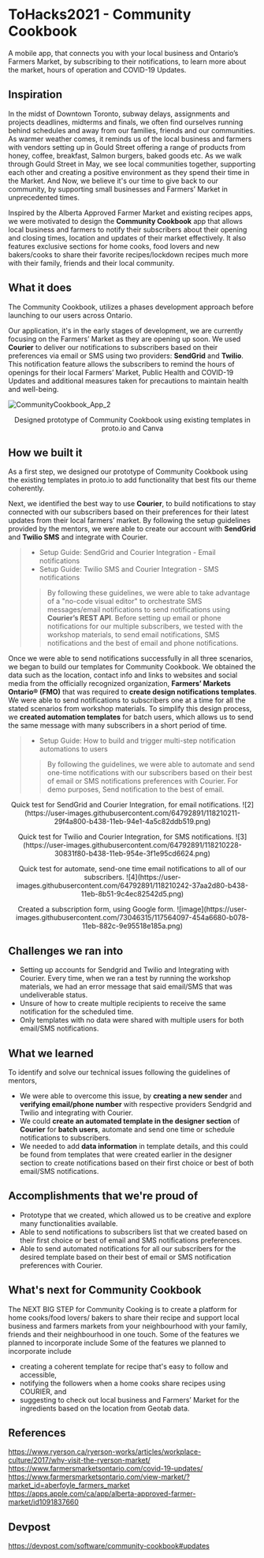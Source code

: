 # ToHacks2021 - Community Cookbook
A mobile app, that connects you with your local business and Ontario’s Farmers Market, by subscribing to their notifications, to learn more about the market, hours of operation and COVID-19 Updates.

## Inspiration
In the midst of Downtown Toronto, subway delays, assignments and projects deadlines, midterms and finals, we often find ourselves running behind schedules and away from our families, friends and our communities. As warmer weather comes, it reminds us of the local business and farmers with vendors setting up in  Gould Street offering a range of products from honey, coffee, breakfast, Salmon burgers, baked goods etc. As we walk through Gould Street in May, we see local communities together, supporting each other and creating a positive environment as they spend their time in the Market. And Now, we believe it's our time to give back to our community, by supporting small businesses and Farmers’ Market in unprecedented times. 

Inspired by the Alberta Approved Farmer Market and existing recipes apps, we were motivated to design the **Community Cookbook** app that allows local business and farmers to notify their subscribers about their opening and closing times, location and updates of their market effectively. It also features exclusive sections for home cooks, food lovers and new bakers/cooks to share their favorite recipes/lockdown recipes much more with their family, friends and their local community. 

## What it does
The Community Cookbook, utilizes a phases development approach before launching to our users across Ontario. 

Our application, it's in the early stages of development, we are currently focusing on the Farmers’ Market as they are opening up soon. We used **Courier** to deliver our notifications to subscribers based on their preferences via email or SMS using two providers: **SendGrid** and **Twilio**. This notification feature allows the subscribers to remind the hours of openings for their local Farmers’ Market, Public Health and COVID-19 Updates and additional measures taken for precautions to maintain health and well-being. 

![CommunityCookbook_App_2](https://user-images.githubusercontent.com/64792891/118210163-10536080-b438-11eb-8ffb-b011f94be755.png)
<p align="center">
  Designed prototype of Community Cookbook using existing templates in proto.io and Canva
</p>
 
## How we built it
As a first step, we designed our prototype of Community Cookbook using the existing templates in proto.io to add functionality that best fits our theme coherently. 

Next, we identified the best way to use  **Courier**, to build notifications to stay connected with our subscribers based on their preferences for their latest updates from their local farmers’ market. By following the setup guidelines provided by the mentors, we were able to create our account with  **SendGrid** and  **Twilio SMS** and integrate with Courier. 

> * Setup Guide: SendGrid and Courier Integration - Email notifications
> * Setup Guide: Twilio SMS and Courier Integration - SMS notifications
>> By following these guidelines, we were able to take advantage of a "no-code visual editor" to orchestrate SMS messages/email notifications to send notifications using **Courier’s REST API**. Before setting up email or phone notifications for our multiple subscribers, we tested with the workshop materials, to send email notifications, SMS notifications and the best of email and phone notifications.

Once we were able to send notifications successfully in all three scenarios, we began to build our templates for Community Cookbook. We obtained the data such as the location, contact info and links to websites and social media from the officially recognized organization, **Farmers’ Markets Ontario® (FMO)** that was required to **create design notifications templates**. We were able to send notifications to subscribers one at a time for all the stated scenarios from workshop materials. To simplify this design process, we **created automation templates** for batch users, which allows us to send the same message with many subscribers in a short period of time. 
> *  Setup Guide: How to build and trigger multi-step notification automations to users
>> By following the guidelines, we were able to automate and send one-time notifications with our subscribers based on their best of email or SMS notifications preferences with Courier. For demo purposes, Send notification to the best of email. 
<p align="center">
  Quick test for SendGrid and Courier Integration, for email notifications.  
  ![2](https://user-images.githubusercontent.com/64792891/118210211-29f4a800-b438-11eb-94e1-4a5c82ddb519.png)
  </p>
 <p align="center">
 Quick test for Twilio and Courier Integration, for SMS notifications.    
  ![3](https://user-images.githubusercontent.com/64792891/118210228-30831f80-b438-11eb-954e-3f1e95cd6624.png)
  </p>
<p align="center">
 Quick test for automate, send-one time email notifications to all of our subscribers.
  ![4](https://user-images.githubusercontent.com/64792891/118210242-37aa2d80-b438-11eb-8b51-9c4ec82542d5.png)
  </p>
 <p align="center">
  Created a subscription form, using Google form. 
  ![image](https://user-images.githubusercontent.com/73046315/117564097-454a6680-b078-11eb-882c-9e95518e185a.png)
  </p>

## Challenges we ran into
* Setting up accounts for Sendgrid and Twilio and Integrating with Courier. Every time, when we ran a test by running the workshop materials, we had an error message that said email/SMS that was undeliverable status.
* Unsure of how to create multiple recipients to receive the same notification for the scheduled time.
* Only templates with no data were shared with multiple users for both email/SMS notifications.

## What we learned
To identify and solve our technical issues following the guidelines of mentors,
* We were able to overcome this issue, by **creating a new sender** and **verifying email/phone number** with respective providers Sendgrid and Twilio and integrating with Courier. 
* We could **create an automated template in the designer section** of  **Courier** for **batch users**, automate and send one time or schedule notifications to subscribers.
* We needed to add **data information** in template details, and this could be found from templates that were created earlier in the designer section to create notifications based on their first choice or best of both email/SMS notifications. 

## Accomplishments that we're proud of
* Prototype that we created, which allowed us to be creative and explore many functionalities available.
* Able to send notifications to subscribers list that we created based on their first choice or best of email and SMS notifications preferences.
* Able to send automated notifications for all our subscribers for the desired template based on their best of email or SMS notification preferences with Courier.

## What's next for Community Cookbook
The NEXT BIG STEP for Community Cooking is to create a platform for home cooks/food lovers/ bakers to share their recipe and support local business and farmers markets from your neighbourhood with your family, friends and their neighbourhood in one touch. Some of the features we planned to incorporate include Some of the features we planned to incorporate include
* creating a coherent template for recipe that's easy to follow and accessible,
* notifying the followers when a home cooks share recipes using COURIER, and
* suggesting to check out local business and Farmers’ Market for the ingredients based on the location from Geotab data.

## References
https://www.ryerson.ca/ryerson-works/articles/workplace-culture/2017/why-visit-the-ryerson-market/
https://www.farmersmarketsontario.com/covid-19-updates/
https://www.farmersmarketsontario.com/view-market/?market_id=aberfoyle_farmers_market
https://apps.apple.com/ca/app/alberta-approved-farmer-market/id1091837660

## Devpost
https://devpost.com/software/community-cookbook#updates
